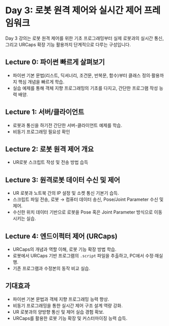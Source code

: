 # Day 3: 로봇 원격 제어와 실시간 제어 프레임워크
Day 3 강의는 로봇 원격 제어를 위한 기초 프로그래밍부터 실제 로봇과의 실시간 통신, 그리고 URCaps 확장 기능 활용까지 단계적으로 다루는 구성입니다.

## Lecture 0: 파이썬 빠르게 살펴보기
- 파이썬 기본 문법(리스트, 딕셔너리, 조건문, 반복문, 함수)부터 클래스 정의·활용까지 핵심 개념을 빠르게 학습.
- 실습 예제를 통해 객체 지향 프로그래밍의 기초를 다지고, 간단한 프로그램 작성 능력 배양.

## Lecture 1: 서버/클라이언트
- 로봇과 통신을 하기전 간단한 서버-클라이언트 예제를 학습.
- 비동기 프로그래밍 필요성 확인

## Lecture 2: 로봇 원격 제어 개요
- UR로봇 스크립트 작성 및 전송 방법 습득

## Lecture 3: 원격로봇 데이터 수신 및 제어
- UR 로봇과 노트북 간의 IP 설정 및 소켓 통신 기본기 습득.
- 스크립트 파일 전송, 로봇 → 컴퓨터 데이터 송신, Pose/Joint Parameter 수신 및 제어.
- 수신한 위치 데이터 기반으로 로봇을 Pose 혹은 Joint Parameter 방식으로 이동시키는 실습.

## Lecture 4: 엔드이퍽터 제어 (URCaps)
- URCaps의 개념과 역할 이해, 로봇 기능 확장 방법 학습.
- 로봇에서 URCaps 기반 프로그램의 `.script` 파일을 추출하고, PC에서 수정·재실행.
- 기존 프로그램과 수정본의 동작 비교 실습.

## 기대효과
- 파이썬 기본 문법과 객체 지향 프로그래밍 능력 향상.
- 비동기 프로그래밍을 통한 실시간 제어 구조 설계 역량 강화.
- UR 로봇과의 양방향 통신 및 제어 실습 경험 확보.
- URCaps를 활용한 로봇 기능 확장 및 커스터마이징 능력 습득.
